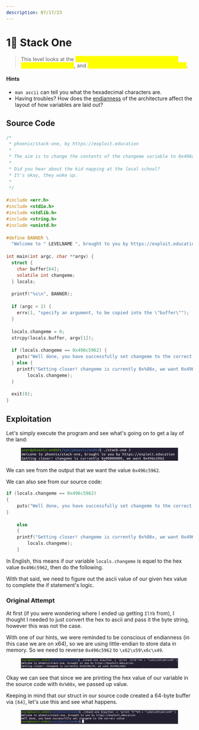 ```yaml
---
description: 07/17/23
---
```


# 1⃣ Stack One

> This level looks at the <mark style="color:yellow;">concept of modifying variables to specific values in the program</mark>, and <mark style="color:yellow;">how the variables are laid out in memory</mark>.

#### Hints

* `man ascii` can tell you what the hexadecimal characters are.
* Having troubles? How does the [endianness](https://en.wikipedia.org/wiki/Endianness) of the architecture affect the layout of how variables are laid out?

## Source Code

```c
/*
 * phoenix/stack-one, by https://exploit.education
 *
 * The aim is to change the contents of the changeme variable to 0x496c5962
 *
 * Did you hear about the kid napping at the local school?
 * It's okay, they woke up.
 *
 */

#include <err.h>
#include <stdio.h>
#include <stdlib.h>
#include <string.h>
#include <unistd.h>

#define BANNER \
  "Welcome to " LEVELNAME ", brought to you by https://exploit.education"

int main(int argc, char **argv) {
  struct {
    char buffer[64];
    volatile int changeme;
  } locals;

  printf("%s\n", BANNER);

  if (argc < 2) {
    errx(1, "specify an argument, to be copied into the \"buffer\"");
  }

  locals.changeme = 0;
  strcpy(locals.buffer, argv[1]);

  if (locals.changeme == 0x496c5962) {
    puts("Well done, you have successfully set changeme to the correct value");
  } else {
    printf("Getting closer! changeme is currently 0x%08x, we want 0x496c5962\n",
        locals.changeme);
  }

  exit(0);
}
```



## Exploitation

Let's simply execute the program and see what's going on to get a lay of the land:

<figure><img src="../../.gitbook/assets/image (13).png" alt=""><figcaption></figcaption></figure>

We can see from the output that we want the value `0x496c5962`.

We can also see from our source code:

```c
if (locals.changeme == 0x496c5962) 
{
    puts("Well done, you have successfully set changeme to the correct value");
} 
    
    else 
    {
    printf("Getting closer! changeme is currently 0x%08x, we want 0x496c5962\n",
        locals.changeme);
    }
```

In English, this means if our variable `locals.changeme` is equel to the hex value `0x496c5962`, then do the following.

With that said, we need to figure out the ascii value of our given hex value to complete the if statement's logic.

### Original Attempt

At first (if you were wondering where I ended up getting `IlYb` from), I thought I needed to just convert the hex to ascii and pass it the byte string, however this was not the case.

With one of our hints, we were reminded to be conscious of endianness (in this case we are on x64), so we are using little-endian to store data in memory. So we need to reverse `0x496c5962` to `\x62\x59\x6c\x49`.

<figure><img src="../../.gitbook/assets/image (3) (6).png" alt=""><figcaption></figcaption></figure>

Okay we can see that since we are printing the hex value of our variable in the source code with `0x%08x`, we passed up value.

Keeping in mind that our struct in our source code created a 64-byte buffer via `[64]`, let's use this and see what happens.

<figure><img src="../../.gitbook/assets/image (12).png" alt=""><figcaption></figcaption></figure>

